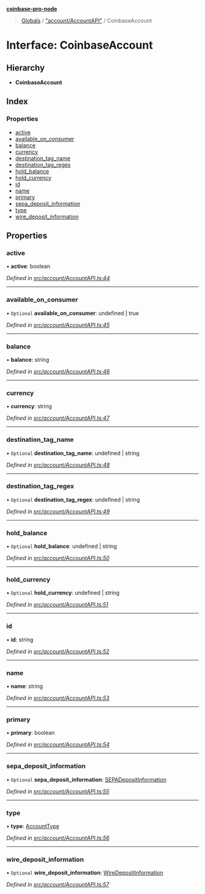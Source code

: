 **[coinbase-pro-node](../README.md)**

> [Globals](../globals.md) / ["account/AccountAPI"](../modules/_account_accountapi_.md) / CoinbaseAccount

# Interface: CoinbaseAccount

## Hierarchy

- **CoinbaseAccount**

## Index

### Properties

- [active](_account_accountapi_.coinbaseaccount.md#active)
- [available_on_consumer](_account_accountapi_.coinbaseaccount.md#available_on_consumer)
- [balance](_account_accountapi_.coinbaseaccount.md#balance)
- [currency](_account_accountapi_.coinbaseaccount.md#currency)
- [destination_tag_name](_account_accountapi_.coinbaseaccount.md#destination_tag_name)
- [destination_tag_regex](_account_accountapi_.coinbaseaccount.md#destination_tag_regex)
- [hold_balance](_account_accountapi_.coinbaseaccount.md#hold_balance)
- [hold_currency](_account_accountapi_.coinbaseaccount.md#hold_currency)
- [id](_account_accountapi_.coinbaseaccount.md#id)
- [name](_account_accountapi_.coinbaseaccount.md#name)
- [primary](_account_accountapi_.coinbaseaccount.md#primary)
- [sepa_deposit_information](_account_accountapi_.coinbaseaccount.md#sepa_deposit_information)
- [type](_account_accountapi_.coinbaseaccount.md#type)
- [wire_deposit_information](_account_accountapi_.coinbaseaccount.md#wire_deposit_information)

## Properties

### active

• **active**: boolean

_Defined in [src/account/AccountAPI.ts:44](https://github.com/bennycode/coinbase-pro-node/blob/cb84fec/src/account/AccountAPI.ts#L44)_

---

### available_on_consumer

• `Optional` **available_on_consumer**: undefined \| true

_Defined in [src/account/AccountAPI.ts:45](https://github.com/bennycode/coinbase-pro-node/blob/cb84fec/src/account/AccountAPI.ts#L45)_

---

### balance

• **balance**: string

_Defined in [src/account/AccountAPI.ts:46](https://github.com/bennycode/coinbase-pro-node/blob/cb84fec/src/account/AccountAPI.ts#L46)_

---

### currency

• **currency**: string

_Defined in [src/account/AccountAPI.ts:47](https://github.com/bennycode/coinbase-pro-node/blob/cb84fec/src/account/AccountAPI.ts#L47)_

---

### destination_tag_name

• `Optional` **destination_tag_name**: undefined \| string

_Defined in [src/account/AccountAPI.ts:48](https://github.com/bennycode/coinbase-pro-node/blob/cb84fec/src/account/AccountAPI.ts#L48)_

---

### destination_tag_regex

• `Optional` **destination_tag_regex**: undefined \| string

_Defined in [src/account/AccountAPI.ts:49](https://github.com/bennycode/coinbase-pro-node/blob/cb84fec/src/account/AccountAPI.ts#L49)_

---

### hold_balance

• `Optional` **hold_balance**: undefined \| string

_Defined in [src/account/AccountAPI.ts:50](https://github.com/bennycode/coinbase-pro-node/blob/cb84fec/src/account/AccountAPI.ts#L50)_

---

### hold_currency

• `Optional` **hold_currency**: undefined \| string

_Defined in [src/account/AccountAPI.ts:51](https://github.com/bennycode/coinbase-pro-node/blob/cb84fec/src/account/AccountAPI.ts#L51)_

---

### id

• **id**: string

_Defined in [src/account/AccountAPI.ts:52](https://github.com/bennycode/coinbase-pro-node/blob/cb84fec/src/account/AccountAPI.ts#L52)_

---

### name

• **name**: string

_Defined in [src/account/AccountAPI.ts:53](https://github.com/bennycode/coinbase-pro-node/blob/cb84fec/src/account/AccountAPI.ts#L53)_

---

### primary

• **primary**: boolean

_Defined in [src/account/AccountAPI.ts:54](https://github.com/bennycode/coinbase-pro-node/blob/cb84fec/src/account/AccountAPI.ts#L54)_

---

### sepa_deposit_information

• `Optional` **sepa_deposit_information**: [SEPADepositInformation](_account_accountapi_.sepadepositinformation.md)

_Defined in [src/account/AccountAPI.ts:55](https://github.com/bennycode/coinbase-pro-node/blob/cb84fec/src/account/AccountAPI.ts#L55)_

---

### type

• **type**: [AccountType](../enums/_account_accountapi_.accounttype.md)

_Defined in [src/account/AccountAPI.ts:56](https://github.com/bennycode/coinbase-pro-node/blob/cb84fec/src/account/AccountAPI.ts#L56)_

---

### wire_deposit_information

• `Optional` **wire_deposit_information**: [WireDepositInformation](_account_accountapi_.wiredepositinformation.md)

_Defined in [src/account/AccountAPI.ts:57](https://github.com/bennycode/coinbase-pro-node/blob/cb84fec/src/account/AccountAPI.ts#L57)_

